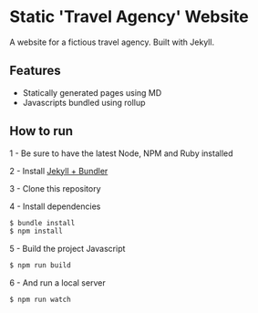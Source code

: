 # Static 'Travel Agency' Website

A website for a fictious travel agency. Built with Jekyll.

## Features

  - Statically generated pages using MD
  - Javascripts bundled using rollup

## How to run

1 - Be sure to have the latest Node, NPM and Ruby installed

2 - Install [Jekyll + Bundler](https://jekyllrb.com/docs/) 

3 - Clone this repository

4 - Install dependencies
```sh
$ bundle install
$ npm install
```

5 - Build the project Javascript
```sh
$ npm run build
```

6 - And run a local server
```sh
$ npm run watch
```
